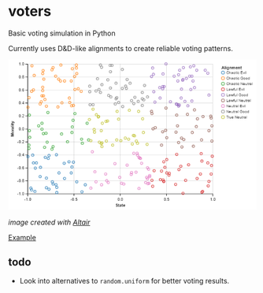 # voters
Basic voting simulation in Python

Currently uses D&D-like alignments to create reliable voting patterns.

![Alignment Grid](https://github.com/micaiahparker/vote/raw/master/alignment_grid.png)

*image created with [Altair](https://altair-viz.github.io/index.html)*

[Example](https://github.com/micaiahparker/vote/examples/Example.md)

## todo
* Look into alternatives to `random.uniform` for better voting results.
